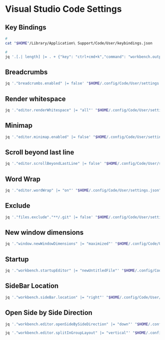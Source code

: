 # Visual Studio Code Settings

## Key Bindings

<!--
https://github.com/Microsoft/vscode/issues/4504
-->

```sh
#
cat "$HOME"/Library/Application\ Support/Code/User/keybindings.json

#
jq '.[.| length] |= . + {"key": "ctrl+cmd+k","command": "workbench.output.action.clearOutput"}' "$HOME"/Library/Application\ Support/Code/User/keybindings.json | sponge "$HOME"/Library/Application\ Support/Code/User/keybindings.json
```

<!-- ## Tab Size

```sh
jq '."editor.tabSize" |= 2' "$HOME/.config/Code/User/settings.json" | sponge "$HOME/.config/Code/User/settings.json"
``` -->

<!-- ## Auto Save

```sh
jq '."files.autoSave" |= "afterDelay"' "$HOME/.config/Code/User/settings.json" | sponge "$HOME/.config/Code/User/settings.json"
``` -->

## Breadcrumbs

```sh
jq '."breadcrumbs.enabled" |= false' "$HOME/.config/Code/User/settings.json" | sponge "$HOME/.config/Code/User/settings.json"
```

## Render whitespace

```sh
jq '."editor.renderWhitespace" |= "all"' "$HOME/.config/Code/User/settings.json" | sponge "$HOME/.config/Code/User/settings.json"
```

## Minimap

```sh
jq '."editor.minimap.enabled" |= false' "$HOME/.config/Code/User/settings.json" | sponge "$HOME/.config/Code/User/settings.json"
```

## Scroll beyond last line

```sh
jq '."editor.scrollBeyondLastLine" |= false' "$HOME/.config/Code/User/settings.json" | sponge "$HOME/.config/Code/User/settings.json"
```

## Word Wrap

```sh
jq '."editor.wordWrap" |= "on"' "$HOME/.config/Code/User/settings.json" | sponge "$HOME/.config/Code/User/settings.json"
```

<!-- ## Rulers

```sh
jq '."editor.rulers" |= [100, 120]' "$HOME/.config/Code/User/settings.json" | sponge "$HOME/.config/Code/User/settings.json"
``` -->

<!-- ## Trim Trailing Whitespace

```sh
jq '."files.trimTrailingWhitespace" |= true' "$HOME/.config/Code/User/settings.json" | sponge "$HOME/.config/Code/User/settings.json"
``` -->

<!-- ## Trim Final Newlines

```sh
jq '."files.trimFinalNewlines" |= true' "$HOME/.config/Code/User/settings.json" | sponge "$HOME/.config/Code/User/settings.json"
``` -->

## Exclude

```sh
jq '."files.exclude"."**/.git" |= false' "$HOME/.config/Code/User/settings.json" | sponge "$HOME/.config/Code/User/settings.json"
```

<!-- ## Associations

```sh
jq '."files.associations"."*.cnf" |= "ini"' "$HOME/.config/Code/User/settings.json" | sponge "$HOME/.config/Code/User/settings.json"
``` -->

## New window dimensions

```sh
jq '."window.newWindowDimensions" |= "maximized"' "$HOME/.config/Code/User/settings.json" | sponge "$HOME/.config/Code/User/settings.json"
```

## Startup

```sh
jq '."workbench.startupEditor" |= "newUntitledFile"' "$HOME/.config/Code/User/settings.json" | sponge "$HOME/.config/Code/User/settings.json"
```

## SideBar Location

```sh
jq '."workbench.sideBar.location" |= "right"' "$HOME/.config/Code/User/settings.json" | sponge "$HOME/.config/Code/User/settings.json"
```

## Open Side by Side Direction

```sh
jq '."workbench.editor.openSideBySideDirection" |= "down"' "$HOME/.config/Code/User/settings.json" | sponge "$HOME/.config/Code/User/settings.json"

jq '."workbench.editor.splitInGroupLayout" |= "vertical"' "$HOME/.config/Code/User/settings.json" | sponge "$HOME/.config/Code/User/settings.json"
```
